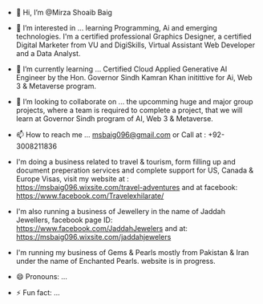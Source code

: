 - 👋 Hi, I’m @Mirza Shoaib Baig
- 👀 I’m interested in ... learning Programming, Ai and emerging technologies. I'm a certified professional Graphics Designer, a certified Digital Marketer from VU and DigiSkills, Virtual Assistant Web Developer and a Data Analyst.
- 🌱 I’m currently learning ... Certified Cloud Applied Generative AI Engineer by the Hon. Governor Sindh Kamran Khan initittive for Ai, Web 3 & Metaverse program.
- 💞️ I’m looking to collaborate on ... the upcomming huge and major group projects, where a team is required to complete a project, that we will learn at Governor Sindh program of AI, Web 3 & Metaverse. 
- 📫 How to reach me ... msbaig096@gmail.com or Call at : +92-3008211836
- I'm doing a business related to travel & tourism, form filling up and document preperation services and complete support for US, Canada & Europe Visas,  visit my website at : https://msbaig096.wixsite.com/travel-adventures and at facebook:  https://www.facebook.com/Travelexhilarate/
- I'm also running a business of Jewellery in the name of Jaddah Jewellers, facebook page ID: https://www.facebook.com/JaddahJewelers and at: https://msbaig096.wixsite.com/jaddahjewelers
- I'm running my business of Gems & Pearls mostly from Pakistan & Iran under the name of Enchanted Pearls. website is in progress.

- 😄 Pronouns: ...
- ⚡ Fun fact: ...

<!---
Mirza096/Mirza096 is a ✨ special ✨ repository because its `README.md` (this file) appears on your GitHub profile.
You can click the Preview link to take a look at your changes.
--->
